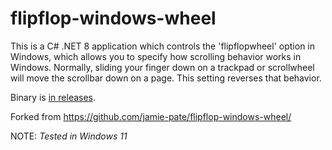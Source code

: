 # flipflop-windows-wheel

This is a C# .NET 8 application which controls the 'flipflopwheel' option in Windows, which allows you to specify how scrolling behavior works in Windows.  Normally, sliding your finger down on a trackpad or scrollwheel will move the scrollbar down on a page.  This setting reverses that behavior. 

Binary is [in releases](../../releases).

Forked from https://github.com/jamie-pate/flipflop-windows-wheel/

NOTE: *Tested in Windows 11*
